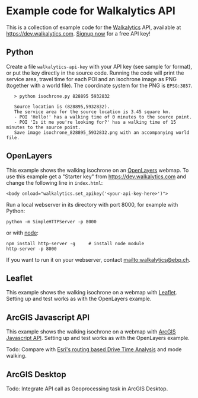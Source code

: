 Example code for Walkalytics API
================================

This is a collection of example code for the [Walkalytics][] API, available at
<https://dev.walkalytics.com>. [Signup now][signup] for a free API key!

## Python

Create a file `walkalytics-api-key` with your API key (see sample for format),
or put the key directly in the source code. Running the code will print the
service area, travel time for each POI and an isochrone image as PNG (together
with a world file). The coordinate system for the PNG is `EPSG:3857`.

       > python isochrone.py 828895 5932832

       Source location is (828895,5932832).
       The service area for the source location is 3.45 square km.
       - POI 'Hello!' has a walking time of 0 minutes to the source point.
       - POI 'Is it me you're looking for?' has a walking time of 15 minutes to the source point.
       Save image isochrone_828895_5932832.png with an accompanying world file.

## OpenLayers

This example shows the walking isochrone on an [OpenLayers][] webmap. To
use this example get a "Starter key" from <https://dev.walkalytics.com> and
change the following line in `index.html`:

    <body onload="walkalytics.set_apikey('<your-api-key-here>')">

Run a local webserver in its directory with port 8000, for example with Python:

    python -m SimpleHTTPServer -p 8000

or with [node][]:

    npm install http-server -g     # install node module
    http-server -p 8000
    
If you want to run it on your webserver, contact <mailto:walkalytics@ebp.ch>.

## Leaflet

This example shows the walking isochrone on a webmap with
[Leaflet][]. Setting up and test works as with the OpenLayers
example.

## ArcGIS Javascript API

This example shows the walking isochrone on a webmap with
[ArcGIS Javascript API][AGJS]. Setting up and test works as with the OpenLayers
example. 

Todo: Compare with [Esri's routing based Drive Time Analysis][AGOLDriveTime]
and mode walking.

## ArcGIS Desktop

Todo: Integrate API call as Geoprocessing task in ArcGIS Desktop.


  [Walkalytics]: http://www.walkalytics.com
  [OpenLayers]: http://openlayers.org
  [node]: http://nodejs.org
  [Leaflet]: http://leafletjs.com/
  [AGOLDriveTime]: https://developers.arcgis.com/en/features/directions/
  [AGJS]: https://developers.arcgis.com/javascript/
  [signup]: https://dev.walkalytics.com/signup/
